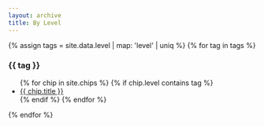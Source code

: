 ```yaml
---
layout: archive
title: By Level
---
```

{% assign tags = site.data.level | map: 'level' | uniq %}
{% for tag in tags %}
  <h3>{{ tag }}</h3>
  <ul>
  {% for chip in site.chips %}
    {% if chip.level contains tag %}
    <li><a href="{{ chip.url }}">{{ chip.title }}</a></li>
    {% endif %}
  {% endfor %}
  </ul>
{% endfor %}
